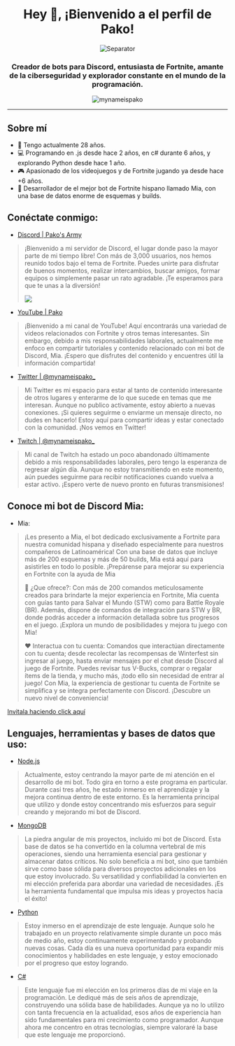 <h1 align="center" style="border-bottom: none">Hey 👋, ¡Bienvenido a el perfil de Pako!</h1>
<p align="center"> <img src="https://media.discordapp.net/attachments/880106736181207072/1177059832294019132/257076709-25c73d00-10fb-4ec9-800a-2d2c08637fde_copia.png?ex=65712164&is=655eac64&hm=a1452dbe98d0db4a6af4527ac995a7e8acc01eda5b9b6248caeeb89848c3402d&=&format=webp&width=1025&height=11" alt="Separator" /></p>
<h3 align="center">Creador de bots para Discord, entusiasta de Fortnite, amante de la ciberseguridad y explorador constante en el mundo de la programación.</h3>
<p align="center"><img src="https://komarev.com/ghpvc/?username=mynameispako&label=Visitas%20del%20perfil&color=ff0067&style=flat-square" alt="mynameispako" /></p>
<hr/>

## Sobre mí

- 🌱 Tengo actualmente 28 años.
- 💻 Programando en .js desde hace 2 años, en c# durante 6 años, y explorando Python desde hace 1 año.
- 🎮 Apasionado de los videojuegos y de Fortnite jugando ya desde hace +6 años.
- 🤖 Desarrollador de el mejor bot de Fortnite hispano llamado Mia, con una base de datos enorme de esquemas y builds.

## Conéctate conmigo:

- [Discord | Pako's Army](https://dsc.gg/pakosarmy)
> ¡Bienvenido a mi servidor de Discord, el lugar donde paso la mayor parte de mi tiempo libre! Con más de 3,000 usuarios, nos hemos reunido todos bajo el tema de Fortnite. Puedes unirte para disfrutar de buenos momentos, realizar intercambios, buscar amigos, formar equipos o simplemente pasar un rato agradable. ¡Te esperamos para que te unas a la diversión!
> 
> <a href="https://dsc.gg/pakosarmy"><img src="https://discord.com/api/guilds/756859004965093426/widget.png?style=banner2"></a>
- [YouTube | Pako](https://www.youtube.com/channel/UCnTmZG7LXK3HXcB2-FX-UVQ)
> ¡Bienvenido a mi canal de YouTube! Aquí encontrarás una variedad de videos relacionados con Fortnite y otros temas interesantes. Sin embargo, debido a mis responsabilidades laborales, actualmente me enfoco en compartir tutoriales y contenido relacionado con mi bot de Discord, Mia. ¡Espero que disfrutes del contenido y encuentres útil la información compartida! 
- [Twitter | @mynameispako_](https://twitter.com/mynameispako_)
> Mi Twitter es mi espacio para estar al tanto de contenido interesante de otros lugares y enterarme de lo que sucede en temas que me interesan. Aunque no publico activamente, estoy abierto a nuevas conexiones. ¡Si quieres seguirme o enviarme un mensaje directo, no dudes en hacerlo! Estoy aquí para compartir ideas y estar conectado con la comunidad. ¡Nos vemos en Twitter!
- [Twitch | @mynameispako_](https://www.twitch.tv/mynameispako_)
> Mi canal de Twitch ha estado un poco abandonado últimamente debido a mis responsabilidades laborales, pero tengo la esperanza de regresar algún día. Aunque no estoy transmitiendo en este momento, aún puedes seguirme para recibir notificaciones cuando vuelva a estar activo. ¡Espero verte de nuevo pronto en futuras transmisiones!

## Conoce mi bot de Discord Mia:

- Mia:
> ¡Les presento a Mia, el bot dedicado exclusivamente a Fortnite para nuestra comunidad hispana y diseñado especialmente para nuestros compañeros de Latinoamérica! Con una base de datos que incluye más de 200 esquemas y más de 50 builds, Mia está aquí para asistirles en todo lo posible. ¡Prepárense para mejorar su experiencia en Fortnite con la ayuda de Mia
> 
> 🌸 ¿Que ofrece?:
> Con más de 200 comandos meticulosamente creados para brindarte la mejor experiencia en Fortnite, Mia cuenta con guías tanto para Salvar el Mundo (STW) como para Battle Royale (BR). Además, dispone de comandos de integración para STW y BR, donde podrás acceder a información detallada sobre tus progresos en el juego. ¡Explora un mundo de posibilidades y mejora tu juego con Mia!
> 
> ❤️ Interactua con tu cuenta:
> Comandos que interactúan directamente con tu cuenta; desde recolectar las recompensas de Winterfest sin ingresar al juego, hasta enviar mensajes por el chat desde Discord al juego de Fortnite. Puedes revisar tus V-Bucks, comprar o regalar ítems de la tienda, y mucho más, ¡todo ello sin necesidad de entrar al juego! Con Mia, la experiencia de gestionar tu cuenta de Fortnite se simplifica y se integra perfectamente con Discord. ¡Descubre un nuevo nivel de conveniencia!

[Invitala haciendo click aquí](https://dsc.gg/miabot)

## Lenguajes, herramientas y bases de datos que uso:

- [Node.js](https://dsc.gg/pakosarmy)
> Actualmente, estoy centrando la mayor parte de mi atención en el desarrollo de mi bot. Todo gira en torno a este programa en particular. Durante casi tres años, he estado inmerso en el aprendizaje y la mejora continua dentro de este entorno. Es la herramienta principal que utilizo y donde estoy concentrando mis esfuerzos para seguir creando y mejorando mi bot de Discord.
- [MongoDB](https://dsc.gg/pakosarmy)
> La piedra angular de mis proyectos, incluido mi bot de Discord. Esta base de datos se ha convertido en la columna vertebral de mis operaciones, siendo una herramienta esencial para gestionar y almacenar datos críticos. No solo beneficia a mi bot, sino que también sirve como base sólida para diversos proyectos adicionales en los que estoy involucrado. Su versatilidad y confiabilidad la convierten en mi elección preferida para abordar una variedad de necesidades. ¡Es la herramienta fundamental que impulsa mis ideas y proyectos hacia el éxito!
- [Python](https://dsc.gg/pakosarmy)
> Estoy inmerso en el aprendizaje de este lenguaje. Aunque solo he trabajado en un proyecto relativamente simple durante un poco más de medio año, estoy continuamente experimentando y probando nuevas cosas. Cada día es una nueva oportunidad para expandir mis conocimientos y habilidades en este lenguaje, y estoy emocionado por el progreso que estoy logrando.
- [C#](https://dsc.gg/pakosarmy)
> Este lenguaje fue mi elección en los primeros días de mi viaje en la programación. Le dediqué más de seis años de aprendizaje, construyendo una sólida base de habilidades. Aunque ya no lo utilizo con tanta frecuencia en la actualidad, esos años de experiencia han sido fundamentales para mi crecimiento como programador. Aunque ahora me concentro en otras tecnologías, siempre valoraré la base que este lenguaje me proporcionó.
